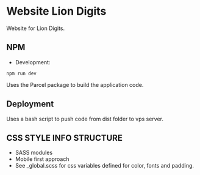 # Website Lion Digits

Website for Lion Digits.

## NPM
- Development:
```  
npm run dev
```
Uses the Parcel package to build the application code.

## Deployment
Uses a bash script to push code from dist folder to vps server.

## CSS STYLE INFO STRUCTURE
- SASS modules
- Mobile first approach
- See _global.scss for css variables defined for color, fonts and padding. 